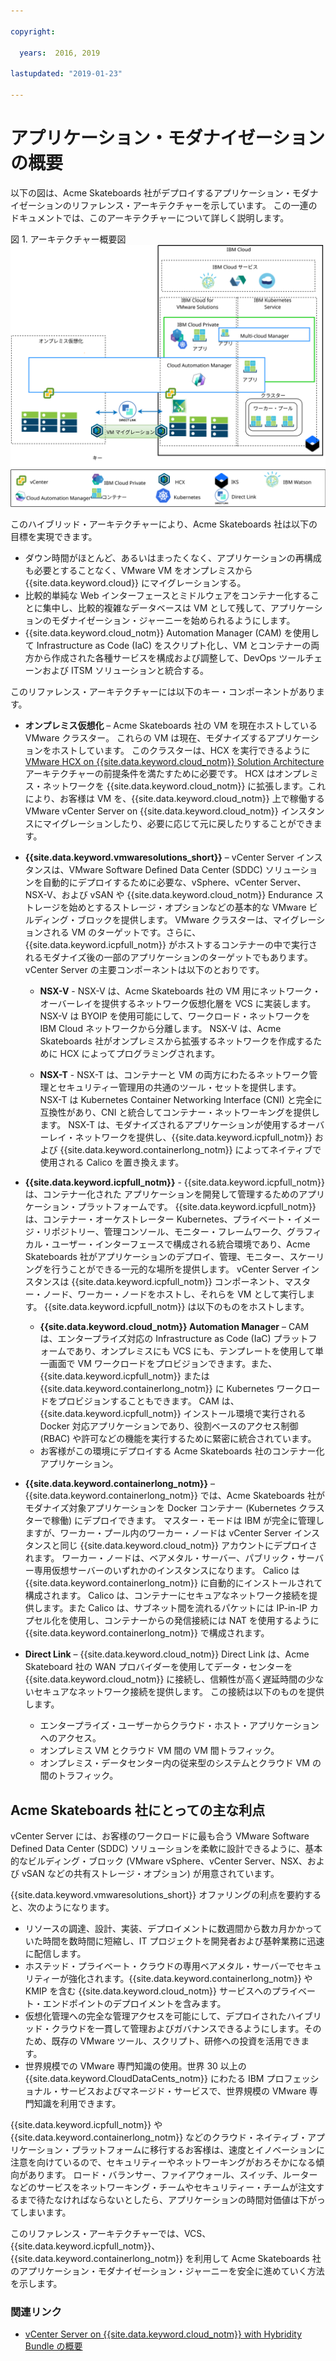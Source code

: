 ```yaml
---

copyright:

  years:  2016, 2019

lastupdated: "2019-01-23"

---
```


# アプリケーション・モダナイゼーションの概要

以下の図は、Acme Skateboards 社がデプロイするアプリケーション・モダナイゼーションのリファレンス・アーキテクチャーを示しています。 この一連のドキュメントでは、このアーキテクチャーについて詳しく説明します。

図 1. アーキテクチャー概要図
![アーキテクチャー概要図](vcsicp-arch-overview.svg)

このハイブリッド・アーキテクチャーにより、Acme Skateboards 社は以下の目標を実現できます。
- ダウン時間がほとんど、あるいはまったくなく、アプリケーションの再構成も必要とすることなく、VMware VM をオンプレミスから {{site.data.keyword.cloud}} にマイグレーションする。
- 比較的単純な Web インターフェースとミドルウェアをコンテナー化することに集中し、比較的複雑なデータベースは VM として残して、アプリケーションのモダナイゼーション・ジャーニーを始められるようにします。
- {{site.data.keyword.cloud_notm}} Automation Manager (CAM) を使用して Infrastructure as Code (IaC) をスクリプト化し、VM とコンテナーの両方から作成された各種サービスを構成および調整して、DevOps ツールチェーンおよび ITSM ソリューションと統合する。

このリファレンス・アーキテクチャーには以下のキー・コンポーネントがあります。
- **オンプレミス仮想化** – Acme Skateboards 社の VM を現在ホストしている VMware クラスター。 これらの VM は現在、モダナイズするアプリケーションをホストしています。 このクラスターは、HCX を実行できるように [VMware HCX on {{site.data.keyword.cloud_notm}} Solution Architecture](https://www.ibm.com/cloud/garage/files/HCX_Architecture_Design.pdf) アーキテクチャーの前提条件を満たすために必要です。 HCX はオンプレミス・ネットワークを {{site.data.keyword.cloud_notm}} に拡張します。これにより、お客様は VM を、{{site.data.keyword.cloud_notm}} 上で稼働する VMware vCenter Server on {{site.data.keyword.cloud_notm}} インスタンスにマイグレーションしたり、必要に応じて元に戻したりすることができます。

- **{{site.data.keyword.vmwaresolutions_short}}** – vCenter Server インスタンスは、VMware Software Defined Data Center (SDDC) ソリューションを自動的にデプロイするために必要な、vSphere、vCenter Server、NSX-V、および vSAN や {{site.data.keyword.cloud_notm}} Endurance ストレージを始めとするストレージ・オプションなどの基本的な VMware ビルディング・ブロックを提供します。 VMware クラスターは、マイグレーションされる VM のターゲットです。さらに、{{site.data.keyword.icpfull_notm}} がホストするコンテナーの中で実行されるモダナイズ後の一部のアプリケーションのターゲットでもあります。 vCenter Server の主要コンポーネントは以下のとおりです。
    - **NSX-V** - NSX-V は、Acme Skateboards 社の VM 用にネットワーク・オーバーレイを提供するネットワーク仮想化層を VCS に実装します。 NSX-V は BYOIP を使用可能にして、ワークロード・ネットワークを IBM Cloud ネットワークから分離します。 NSX-V は、Acme Skateboards 社がオンプレミスから拡張するネットワークを作成するために HCX によってプログラミングされます。

    - **NSX-T** - NSX-T は、コンテナーと VM の両方にわたるネットワーク管理とセキュリティー管理用の共通のツール・セットを提供します。 NSX-T は Kubernetes Container Networking Interface (CNI) と完全に互換性があり、CNI と統合してコンテナー・ネットワーキングを提供します。 NSX-T は、モダナイズされるアプリケーションが使用するオーバーレイ・ネットワークを提供し、{{site.data.keyword.icpfull_notm}} および {{site.data.keyword.containerlong_notm}} によってネイティブで使用される Calico を置き換えます。

- **{{site.data.keyword.icpfull_notm}}** - {{site.data.keyword.icpfull_notm}} は、コンテナー化された
アプリケーションを開発して管理するためのアプリケーション・プラットフォームです。 {{site.data.keyword.icpfull_notm}} は、コンテナー・オーケストレーター Kubernetes、プライベート・イメージ・リポジトリー、管理コンソール、モニター・フレームワーク、グラフィカル・ユーザー・インターフェースで構成される統合環境であり、Acme Skateboards 社がアプリケーションのデプロイ、管理、モニター、スケーリングを行うことができる一元的な場所を提供します。 vCenter Server インスタンスは {{site.data.keyword.icpfull_notm}} コンポーネント、マスター・ノード、ワーカー・ノードをホストし、それらを VM として実行します。 {{site.data.keyword.icpfull_notm}} は以下のものをホストします。
    - **{{site.data.keyword.cloud_notm}} Automation Manager** – CAM は、エンタープライズ対応の Infrastructure as Code (IaC) プラットフォームであり、オンプレミスにも VCS にも、テンプレートを使用して単一画面で VM ワークロードをプロビジョンできます。また、{{site.data.keyword.icpfull_notm}} または {{site.data.keyword.containerlong_notm}} に Kubernetes ワークロードをプロビジョンすることもできます。 CAM は、{{site.data.keyword.icpfull_notm}} インストール環境で実行される Docker 対応アプリケーションであり、役割ベースのアクセス制御 (RBAC) や許可などの機能を実行するために緊密に統合されています。
    - お客様がこの環境にデプロイする Acme Skateboards 社のコンテナー化アプリケーション。

- **{{site.data.keyword.containerlong_notm}}** – {{site.data.keyword.containerlong_notm}} では、Acme Skateboards 社がモダナイズ対象アプリケーションを Docker コンテナー (Kubernetes クラスターで稼働) にデプロイできます。 マスター・モードは IBM が完全に管理しますが、ワーカー・プール内のワーカー・ノードは vCenter Server インスタンスと同じ {{site.data.keyword.cloud_notm}} アカウントにデプロイされます。 ワーカー・ノードは、ベアメタル・サーバー、パブリック・サーバー専用仮想サーバーのいずれかのインスタンスになります。 Calico は {{site.data.keyword.containerlong_notm}} に自動的にインストールされて構成されます。 Calico は、コンテナーにセキュアなネットワーク接続を提供します。また Calico は、サブネット間を流れるパケットには IP-in-IP カプセル化を使用し、コンテナーからの発信接続には NAT を使用するように {{site.data.keyword.containerlong_notm}} で構成されます。

- **Direct Link** – {{site.data.keyword.cloud_notm}} Direct Link は、Acme Skateboard 社の WAN プロバイダーを使用してデータ・センターを {{site.data.keyword.cloud_notm}} に接続し、信頼性が高く遅延時間の少ないセキュアなネットワーク接続を提供します。 この接続は以下のものを提供します。
    - エンタープライズ・ユーザーからクラウド・ホスト・アプリケーションへのアクセス。
    - オンプレミス VM とクラウド VM 間の VM 間トラフィック。
    - オンプレミス・データセンター内の従来型のシステムとクラウド VM の間のトラフィック。

## Acme Skateboards 社にとっての主な利点

vCenter Server には、お客様のワークロードに最も合う VMware Software Defined Data Center (SDDC) ソリューションを柔軟に設計できるように、基本的なビルディング・ブロック (VMware vSphere、vCenter Server、NSX、および vSAN などの共有ストレージ・オプション) が用意されています。

{{site.data.keyword.vmwaresolutions_short}} オファリングの利点を要約すると、次のようになります。

* リソースの調達、設計、実装、デプロイメントに数週間から数カ月かかっていた時間を数時間に短縮し、IT プロジェクトを開発者および基幹業務に迅速に配信します。
* ホステッド・プライベート・クラウドの専用ベアメタル・サーバーでセキュリティーが強化されます。{{site.data.keyword.containerlong_notm}} や KMIP を含む {{site.data.keyword.cloud_notm}} サービスへのプライベート・エンドポイントのデプロイメントを含みます。
* 仮想化管理への完全な管理アクセスを可能にして、デプロイされたハイブリッド・クラウドを一貫して管理およびガバナンスできるようにします。そのため、既存の VMware ツール、スクリプト、研修への投資を活用できます。
* 世界規模での VMware 専門知識の使用。世界 30 以上の {{site.data.keyword.CloudDataCents_notm}} にわたる IBM プロフェッショナル・サービスおよびマネージド・サービスで、世界規模の VMware 専門知識を利用できます。

{{site.data.keyword.icpfull_notm}} や {{site.data.keyword.containerlong_notm}} などのクラウド・ネイティブ・アプリケーション・プラットフォームに移行するお客様は、速度とイノベーションに注意を向けているので、セキュリティーやネットワーキングがおろそかになる傾向があります。 ロード・バランサー、ファイアウォール、スイッチ、ルーターなどのサービスをネットワーキング・チームやセキュリティー・チームが注文するまで待たなければならないとしたら、アプリケーションの時間対価値は下がってしまいます。

このリファレンス・アーキテクチャーでは、VCS、{{site.data.keyword.icpfull_notm}}、{{site.data.keyword.containerlong_notm}} を利用して Acme Skateboards 社のアプリケーション・モダナイゼーション・ジャーニーを安全に進めていく方法を示します。

### 関連リンク

* [vCenter Server on {{site.data.keyword.cloud_notm}} with Hybridity Bundle の概要](/docs/services/vmwaresolutions/archiref/vcs/vcs-hybridity-intro.html)
